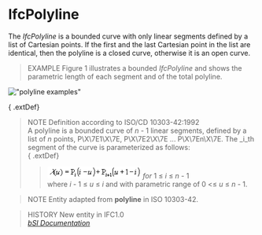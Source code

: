 IfcPolyline
===========
The _IfcPolyline_ is a bounded curve with only linear segments defined by a
list of Cartesian points. If the first and the last Cartesian point in the
list are identical, then the polyline is a closed curve, otherwise it is an
open curve.  
  
> EXAMPLE  Figure 1 illustrates a bounded _IfcPolyline_ and shows the
> parametric length of each segment and of the total polyline.  
  
!["polyline examples"](figures/ifcpolyline-fig1.png "Figure 1 -- Bounded
_IfcPolyline_ with parametric length")  
  
{ .extDef}  
> NOTE  Definition according to ISO/CD 10303-42:1992  
> A polyline is a bounded curve of _n_ - 1 linear segments, defined by a list
> of _n_ points, P\X\7E1\X\7E, P\X\7E2\X\7E ... P\X\7En\X\7E. The _i_th
> segment of the curve is parameterized as follows:  
{ .extDef}  
>> ![Image](figures/ifcpolyline-math1.gif)    _for_ 1 ≤ _i_ ≤ _n_ - 1  
> where _i_ - 1 ≤ _u_ ≤ _i_ and with parametric range of 0 <≤ _u_ ≤ _n_ - 1.  
  
> NOTE  Entity adapted from **polyline** in ISO 10303-42.  
  
> HISTORY  New entity in IFC1.0  
[ _bSI
Documentation_](https://standards.buildingsmart.org/IFC/DEV/IFC4_2/FINAL/HTML/schema/ifcgeometryresource/lexical/ifcpolyline.htm)



